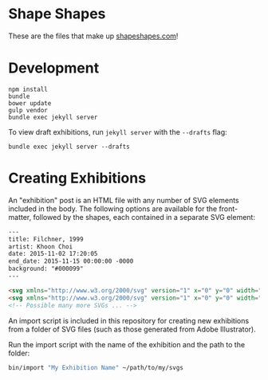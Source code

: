 Shape Shapes
============

These are the files that make up [shapeshapes.com](http://shapeshapes.com)!

Development
===========

```
npm install
bundle
bower update
gulp vendor
bundle exec jekyll server
```

To view draft exhibitions, run `jekyll server` with the `--drafts` flag:

```
bundle exec jekyll server --drafts
```

Creating Exhibitions
====================

An "exhibition" post is an HTML file with any number of SVG elements included in the body. The following options are available for the front-matter, followed by the shapes, each contained in a separate SVG element:

```html
---
title: Filchner, 1999
artist: Khoon Choi
date: 2015-11-02 17:20:05
end_date: 2015-11-15 00:00:00 -0000
background: "#000099"
---

<svg xmlns="http://www.w3.org/2000/svg" version="1" x="0" y="0" width="310" height="310" viewBox="0 0 310 310" enable-background="new 0 0 310 310" xml:space="preserve"><polygon fill="#DCDCDC" points="165 181 154 180 150 179 148 178 143 175 139 172 136 170 133 169 125 164 123 153 123 150 125 146 136 137 137 135 140 132 150 130 153 130 157 130 172 135 173 138 173 141 174 145 175 147 180 150 180 151 182 153 185 158 187 161 187 166 185 171 184 174 180 175 179 176 175 177 170 177 167 178 165 181 165 181 165 181 "/></svg>
<svg xmlns="http://www.w3.org/2000/svg" version="1" x="0" y="0" width="310" height="310" viewBox="0 0 310 310" enable-background="new 0 0 310 310" xml:space="preserve"><polygon fill="#DCDCDC" points="145 175 142 169 141 164 141 160 144 149 146 147 149 142 154 130 157 124 158 122 160 122 163 123 165 126 168 130 168 134 167 139 166 146 166 153 167 155 170 160 166 176 164 181 161 186 159 187 154 188 152 186 "/></svg>
<!-- Possible many more SVGs ... -->
```

An import script is included in this repository for creating new exhibitions from a folder of SVG files (such as those generated from Adobe Illustrator).

Run the import script with the name of the exhibition and the path to the folder:

```bash
bin/import "My Exhibition Name" ~/path/to/my/svgs
```
